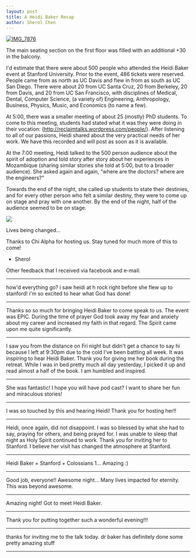 ```yaml
---
layout: post
title: A Heidi Baker Recap
author: Sherol Chen
---
```


[![](../../img_7876.jpg@w=452&h=339 "IMG_7876")](../../img_7876.jpg)

The main seating section on the first floor was filled with an
additional +30 in the balcony.

<!-- break -->

I'd estimate that there were about 500 people who attended the Heidi
Baker event at Stanford University. Prior to the event, 486 tickets were
reserved. People came from as north as UC Davis and flew in from as
south as UC San Diego. There were about 20 from UC Santa Cruz, 20 from
Berkeley, 20 from Davis, and 20 from UC San Francisco, with disciplines
of Medical, Dental, Computer Science, (a variety of) Engineering,
Anthropology, Business, Physics, Music, and Economics (to name a few).

At 5:00, there was a smaller meeting of about 25 (mostly) PhD students.
To come to this meeting, students had stated what it was they were doing
in their vocation: (<http://reclaimtalks.wordpress.com/people/>). After
listening to all of our passions, Heidi shared about the very practical
needs of her work. We have this recorded and will post as soon as it is
available.

At the 7:00 meeting, Heidi talked to the 500 person audience about the
spirit of adoption and told story after story about her experiences in
Mozambique (sharing similar stories she told at 5:00, but to a broader
audience). She asked again and again, "where are the doctors? where are
the engineers?"

Towards the end of the night, she called up students to state their
destinies, and for every other person who felt a similar destiny, they
were to come up on stage and pray with one another. By the end of the
night, half of the audience seemed to be on stage.

![](https://lh3.googleusercontent.com/-VK17GtDuQiM/T4zjn4tv0WI/AAAAAAAAcpE/S_SHvQ1cnNY/s640/IMG_7914.JPG)

Lives being changed...

Thanks to Chi Alpha for hosting us. Stay tuned for much more of this to
come!

- Sherol

Other feedback that I received via facebook and e-mail:

* * * * *

how'd everything go? i saw heidi at h rock right before she flew up to
stanford! i'm so excited to hear what God has done!

* * * * *

Thanks so so much for bringing Heidi Baker to come speak to us. The
event was EPIC. During the time of prayer God took away my fear and
anxiety about my career and increased my faith in that regard. The
Spirit came upon me quite significantly.

* * * * *

I saw you from the distance on Fri night but didn't get a chance to say
hi because I left at 9:30pm due to the cold I've been battling all week.
It was inspiring to hear Heidi Baker. Thank you for giving me her book
during the retreat. While I was in bed pretty much all day yesterday, I
picked it up and read almost a half of the book. I am humbled and
inspired.

* * * * *

She was fantastic! I hope you will have pod cast? I want to share her
fun and miraculous stories!

* * * * *

I was so touched by this and hearing Heidi! Thank you for hosting her!!

* * * * *

Heidi, once again, did not disappoint. I was so blessed by what she had
to say, praying for others, and being prayed for. I was unable to sleep
that night as Holy Spirit continued to work. Thank you for inviting her
to Stanford. I believe her visit has changed the atmosphere at Stanford.

* * * * *

Heidi Baker + Stanford + Colossians 1... Amazing :)

* * * * *

Good job, everyone!! Awesome night... Many lives impacted for eternity.
This was beyond awesome.

* * * * *

Amazing night! Got to meet Heidi Baker.

* * * * *

Thank you for putting together such a wonderful evening!!!

* * * * *

thanks for inviting me to the talk today. dr baker has definitely done
some pretty amazing stuff

* * * * *

